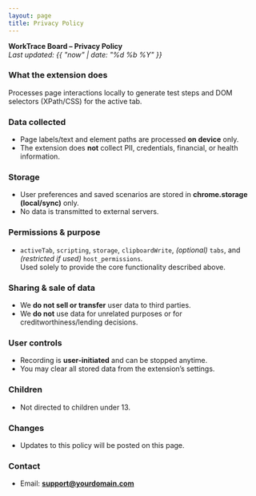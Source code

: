 ```yaml
---
layout: page
title: Privacy Policy
---
```


**WorkTrace Board – Privacy Policy**  
_Last updated: {{ "now" | date: "%d %b %Y" }}_

### What the extension does

Processes page interactions locally to generate test steps and DOM selectors (XPath/CSS) for the active tab.

### Data collected

- Page labels/text and element paths are processed **on device** only.
- The extension does **not** collect PII, credentials, financial, or health information.

### Storage

- User preferences and saved scenarios are stored in **chrome.storage (local/sync)** only.
- No data is transmitted to external servers.

### Permissions & purpose

- `activeTab`, `scripting`, `storage`, `clipboardWrite`, _(optional)_ `tabs`, and _(restricted if used)_ `host_permissions`.  
  Used solely to provide the core functionality described above.

### Sharing & sale of data

- We **do not sell or transfer** user data to third parties.
- We **do not** use data for unrelated purposes or for creditworthiness/lending decisions.

### User controls

- Recording is **user-initiated** and can be stopped anytime.
- You may clear all stored data from the extension’s settings.

### Children

- Not directed to children under 13.

### Changes

- Updates to this policy will be posted on this page.

### Contact

- Email: **support@yourdomain.com**

